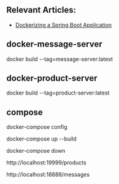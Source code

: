 ## Relevant Articles:

- [Dockerizing a Spring Boot Application](https://www.baeldung.com/dockerizing-spring-boot-application)

## docker-message-server

docker build --tag=message-server:latest

## docker-product-server

docker build --tag=product-server:latest

##  compose

docker-compose config

docker-compose up --build

docker-compose down

http://localhost:19999/products

http://localhost:18888/messages
